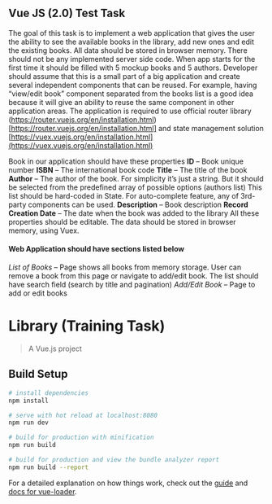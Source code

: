 ## Vue JS (2.0) Test Task

The goal of this task is to implement a web application that gives the user the ability to see the available books in the library, add new ones and edit the existing books. All data should be stored in browser memory. There should not be any implemented server side code. When app starts for the first time it should be filled with 5 mockup books and 5 authors. Developer should assume that this is a small part of a big application and create several independent components that can be reused. For example, having “view/edit book” component separated from the books list is a good idea because it will give an ability to reuse the same component in other application areas. 
The application is required to use  official router library (https://router.vuejs.org/en/installation.html)[https://router.vuejs.org/en/installation.html] and state management solution [https://vuex.vuejs.org/en/installation.html](https://vuex.vuejs.org/en/installation.html) 

Book in our application should have these properties
**ID** 			– 	Book unique number
**ISBN** 			– 	The international book code
**Title**			– 	The title of the book
**Author**		– 	The author of the book. For simplicity it’s just a string. But it should be selected from the predefined array of possible options (authors list) This list should be hard-coded in State. For auto-complete feature, any of 3rd-party components can be used.
**Description** 		– 	Book description
**Record Creation Date** 		– 	The date when the book was added to the library
All these properties should be editable. The data should be stored in browser memory, using Vuex.

#### Web Application should have sections listed below
*List of Books*		– 	Page shows all books from memory storage. User can remove a book from this page or navigate to add/edit book. The list should have search field (search by title and pagination)
*Add/Edit Book* 		– 	Page to add or edit books


# Library (Training Task)

> A Vue.js project

## Build Setup

``` bash
# install dependencies
npm install

# serve with hot reload at localhost:8080
npm run dev

# build for production with minification
npm run build

# build for production and view the bundle analyzer report
npm run build --report
```

For a detailed explanation on how things work, check out the [guide](http://vuejs-templates.github.io/webpack/) and [docs for vue-loader](http://vuejs.github.io/vue-loader).
